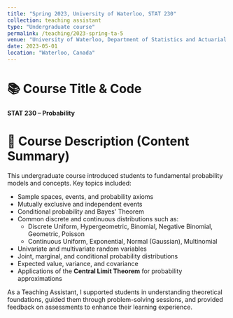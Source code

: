 ```yaml
---
title: "Spring 2023, University of Waterloo, STAT 230"
collection: teaching assistant
type: "Undergraduate course"
permalink: /teaching/2023-spring-ta-5
venue: "University of Waterloo, Department of Statistics and Actuarial Science"
date: 2023-05-01
location: "Waterloo, Canada"
---
```


📚 Course Title & Code
======
**STAT 230 – Probability**

🧾 Course Description (Content Summary)
======
This undergraduate course introduced students to fundamental probability models and concepts. Key topics included:

- Sample spaces, events, and probability axioms  
- Mutually exclusive and independent events  
- Conditional probability and Bayes' Theorem  
- Common discrete and continuous distributions such as:  
  - Discrete Uniform, Hypergeometric, Binomial, Negative Binomial, Geometric, Poisson  
  - Continuous Uniform, Exponential, Normal (Gaussian), Multinomial  
- Univariate and multivariate random variables  
- Joint, marginal, and conditional probability distributions  
- Expected value, variance, and covariance  
- Applications of the **Central Limit Theorem** for probability approximations  

As a Teaching Assistant, I supported students in understanding theoretical foundations, guided them through problem-solving sessions, and provided feedback on assessments to enhance their learning experience.
